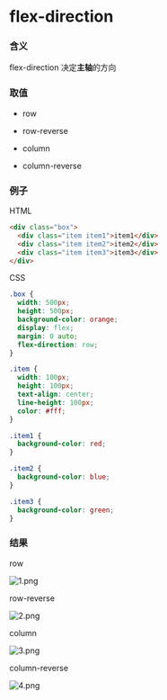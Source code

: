 # flex-direction

### 含义

flex-direction 决定**主轴**的方向

### 取值

- row

- row-reverse

- column

- column-reverse

### 例子

HTML

```html
<div class="box">
  <div class="item item1">item1</div>
  <div class="item item2">item2</div>
  <div class="item item3">item3</div>
</div>
```

CSS

```css
.box {
  width: 500px;
  height: 500px;
  background-color: orange;
  display: flex;
  margin: 0 auto;
  flex-direction: row;
}

.item {
  width: 100px;
  height: 100px;
  text-align: center;
  line-height: 100px;
  color: #fff;
}

.item1 {
  background-color: red;
}

.item2 {
  background-color: blue;
}

.item3 {
  background-color: green;
}
```

### 结果

row

![1.png](https://img12.360buyimg.com/ddimg/jfs/t1/188496/29/19469/4144/6120bb27E0b7991b7/801de3945a68937a.png)

row-reverse

![2.png](https://img13.360buyimg.com/ddimg/jfs/t1/177715/40/20563/4091/6120bb27E9d328f73/45ab8faaa9964b72.png)

column

![3.png](https://img14.360buyimg.com/ddimg/jfs/t1/206140/29/2375/4158/6120bb27E171930de/3917728ad99547a7.png)

column-reverse

![4.png](https://img11.360buyimg.com/ddimg/jfs/t1/182441/16/20520/4253/6120bb27E6ba076aa/cafd7ebf246683f0.png)